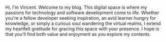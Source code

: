 Hi, I'm Vincent. Welcome to my blog. This digital space is where my passions for technology and software development come to life. Whether you're a fellow developer seeking inspiration, an avid learner hungry for knowledge, or simply a curious soul wandering the virtual realms, I extend my heartfelt gratitude for gracing this space with your presence. I hope is that you'll find both value and enjoyment as you explore my contents.
